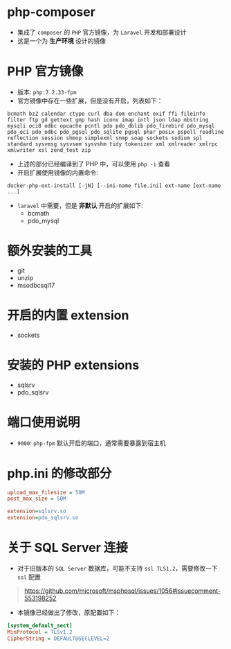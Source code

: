 # php-composer
* 集成了 `composer` 的 `PHP` 官方镜像，为 `Laravel` 开发和部署设计
* 这是一个为 **生产环境** 设计的镜像

# PHP 官方镜像
* 版本: `php:7.2.33-fpm`
* 官方镜像中存在一些扩展，但是没有开启，列表如下：
```
bcmath bz2 calendar ctype curl dba dom enchant exif ffi fileinfo filter ftp gd gettext gmp hash iconv imap intl json ldap mbstring mysqli oci8 odbc opcache pcntl pdo pdo_dblib pdo_firebird pdo_mysql pdo_oci pdo_odbc pdo_pgsql pdo_sqlite pgsql phar posix pspell readline reflection session shmop simplexml snmp soap sockets sodium spl standard sysvmsg sysvsem sysvshm tidy tokenizer xml xmlreader xmlrpc xmlwriter xsl zend_test zip
```
* 上述的部分已经编译到了 PHP 中，可以使用 `php -i` 查看
* 开启扩展使用镜像的内置命令:
```shell
docker-php-ext-install [-jN] [--ini-name file.ini] ext-name [ext-name ...]
```
* `laravel` 中需要，但是 **非默认** 开启的扩展如下:
    - bcmath
    - pdo_mysql

# 额外安装的工具
* git
* unzip
* msodbcsql17

# 开启的内置 extension
* sockets

# 安装的 PHP extensions
* sqlsrv 
* pdo_sqlsrv

# 端口使用说明
* `9000`: `php-fpm` 默认开启的端口，通常需要暴露到宿主机

# php.ini 的修改部分
```ini
upload_max_filesize = 50M
post_max_size = 50M

extension=sqlsrv.so
extension=pdo_sqlsrv.so
```

# 关于 SQL Server 连接
* 对于旧版本的 `SQL Server` 数据库，可能不支持 `ssl TLS1.2`，需要修改一下 `ssl` 配置
> https://github.com/microsoft/msphpsql/issues/1056#issuecomment-553198252
* 本镜像已经做出了修改，原配置如下：
```ini
[system_default_sect]
MinProtocol = TLSv1.2
CipherString = DEFAULT@SECLEVEL=2
```
